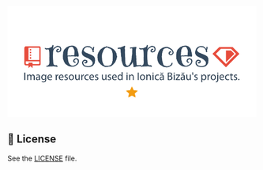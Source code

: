 <!-- Please do not edit this file. Edit the `blah` field in the `package.json` instead. If in doubt, open an issue. -->


![Resources - Image resources used in Ionică Bizău's projects.](./resources/h.png)


## :scroll: License

See the [LICENSE](/LICENSE) file.

[badge_patreon]: http://ionicabizau.github.io/badges/patreon.svg
[badge_amazon]: http://ionicabizau.github.io/badges/amazon.svg
[badge_paypal]: http://ionicabizau.github.io/badges/paypal.svg
[badge_paypal_donate]: http://ionicabizau.github.io/badges/paypal_donate.svg
[patreon]: https://www.patreon.com/ionicabizau
[amazon]: http://amzn.eu/hRo9sIZ
[paypal-donations]: https://www.paypal.com/cgi-bin/webscr?cmd=_s-xclick&hosted_button_id=RVXDDLKKLQRJW
[donate-now]: http://i.imgur.com/6cMbHOC.png

[website]: https://ionicabizau.net
[contributing]: /CONTRIBUTING.md
[docs]: /DOCUMENTATION.md
